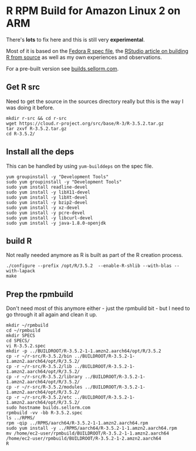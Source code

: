 # R RPM Build for Amazon Linux 2 on ARM

There's **lots** to fix here and this is still very **experimental**.

Most of it is based on the [Fedora R spec file](https://src.fedoraproject.org/rpms/R/blob/master/f/R.spec), the [RStudio article on building R from source](https://support.rstudio.com/hc/en-us/articles/218004217-Building-R-from-source) as well as my own experiences and observations.

For a pre-built version see [builds.sellorm.com](https://builds.sellorm.com).

## Get R src

Need to get the source in the sources directory really but this is the way I was doing it before.

```
mkdir r-src && cd r-src
wget https://cloud.r-project.org/src/base/R-3/R-3.5.2.tar.gz
tar zxvf R-3.5.2.tar.gz
cd R-3.5.2/
```

## Install all the deps

This can be handled by using `yum-builddeps` on the spec file.

```
yum groupinstall -y "Development Tools"
sudo yum groupinstall -y "Development Tools"
sudo yum install readline-devel
sudo yum install -y libX11-devel
sudo yum install -y libXt-devel
sudo yum install -y bzip2-devel
sudo yum install -y xz-devel
sudo yum install -y pcre-devel
sudo yum install -y libcurl-devel
sudo yum install -y java-1.8.0-openjdk
```

## build R

Not really needed anymore as R is built as part of the R creation process.

```
./configure --prefix /opt/R/3.5.2  --enable-R-shlib --with-blas --with-lapack
make
```

## Prep the rpmbuild

Don't need most of this anymore either - just the rpmbuild bit - but I need to go through it all again and clean it up.

```
mkdir ~/rpmbuild
cd ~/rpmbuild
mkdir SPECS
cd SPECS/
vi R-3.5.2.spec
mkdir -p ../BUILDROOT/R-3.5.2-1-1.amzn2.aarch64/opt/R/3.5.2
cp -r ~/r-src/R-3.5.2/bin ../BUILDROOT/R-3.5.2-1-1.amzn2.aarch64/opt/R/3.5.2/
cp -r ~/r-src/R-3.5.2/lib ../BUILDROOT/R-3.5.2-1-1.amzn2.aarch64/opt/R/3.5.2/
cp -r ~/r-src/R-3.5.2/library ../BUILDROOT/R-3.5.2-1-1.amzn2.aarch64/opt/R/3.5.2/
cp -r ~/r-src/R-3.5.2/modules ../BUILDROOT/R-3.5.2-1-1.amzn2.aarch64/opt/R/3.5.2/
cp -r ~/r-src/R-3.5.2/etc ../BUILDROOT/R-3.5.2-1-1.amzn2.aarch64/opt/R/3.5.2/
sudo hostname builds.sellorm.com
rpmbuild -vv -bb R-3.5.2.spec 
ls ../RPMS/
rpm -qip ../RPMS/aarch64/R-3.5.2-1-1.amzn2.aarch64.rpm 
sudo yum install -y ../RPMS/aarch64/R-3.5.2-1-1.amzn2.aarch64.rpm
mv /home/ec2-user/rpmbuild/BUILDROOT/R-3.5.2-1-1.amzn2.aarch64 /home/ec2-user/rpmbuild/BUILDROOT/R-3.5.2-1-2.amzn2.aarch64
R
```

